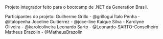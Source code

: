 Projeto integrador feito para o bootcamp de .NET da Generation Brasil.

Participantes do projeto:
Guilherme Grillo - @grillogui
Ítalo Penha - @italopenha
Joceline Guitierrez - @joce-line
Kaique Silva - 
Karolyne Oliveira - @karolcoliveira
Leonardo Sarto - @Leonardo-SARTO-Conselheiro
Matheus Brazolin - @MatheusBrazolin
